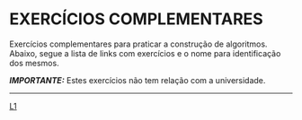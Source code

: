# EXERCÍCIOS COMPLEMENTARES

Exercícios complementares para praticar a construção de algoritmos. Abaixo, segue a lista de links com exercícios e o nome para identificação dos mesmos.

<strong><em>IMPORTANTE:</em></strong>
Estes exercícios não tem relação com a universidade. 

---

[L1](http://www.inf.pucrs.br/~pinho/LaproI/Exercicios/SeqDecisao/lista1.htm)

